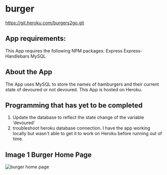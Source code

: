 # burger
https://git.heroku.com/burgers2go.git
 ## App requirements:
This App requires the following NPM packages:
Express
Express-Handlebars
MySQL
## About the App
The App uses MySQL to store the names of hamburgers and their current state of devoured or not devoured.
This App is hosted on Heroku.
## Programming that has yet to be completed

1.	Update the database to reflect the state change of the variable ‘devoured’
2. troubleshoot heroku database connection. I have the app working locally but wasn't able to get it to work on Heroku before running out of time.


## Image 1 Burger Home Page
![burger home page](./assets/img/screenshot.jpg)
